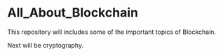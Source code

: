 # All_About_Blockchain

This repository will includes some of the important topics of Blockchain. 

Next will be cryptography.
